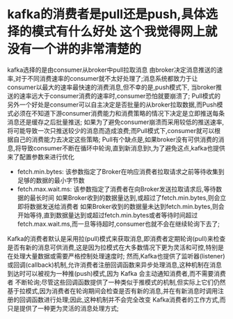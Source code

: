 # kafka的消费者是pull还是push,具体选择的模式有什么好处    这个我觉得网上就没有一个讲的非常清楚的
  kafka选择的是由consumer从broker中pull拉取消息
  由broker决定消息推送的速率,对于不同消费速率的consumer就不太好处理了;消息系统都致力于让consumer以最大的速率最快速的消费消息,但不幸的是,push模式下,
当broker推送的速率远大于consumer消费的速率时,consumer恐怕就要崩溃了;
  Pull模式的另外一个好处是consumer可以自主决定是否批量的从broker拉取数据,而Push模式必须在不知道下游consumer消费能力和消费策略的情况下决定是立即推送每条消息还是缓存之后批量推送;
如果为了避免consumer崩溃而采用较低的推送速率,将可能导致一次只推送较少的消息而造成浪费;而Pull模式下,consumer就可以根据自己的消费能力去决定这些策略; 
  Pull有个缺点是,如果broker没有可供消费的消息,将导致consumer不断在循环中轮询,直到新消息到t,为了避免这点,kafka也提供来了配置参数来进行优化
  - fetch.min.bytes: 该参数指定了Broker在响应消费者拉取请求之前等待收集到足够的数据的最小字节数
  - fetch.max.wait.ms: 该参数指定了消费者在向Broker发送拉取请求后,等待数据的最长时间
    如果Broker收到的数据量达到,或超过了fetch.min.bytes,则会立即将数据发送给消费者
    如果Broker收到的数据量未达到fetch.min.bytes,则会开始等待,直到数据量达到或超过fetch.min.bytes或者等待时间超过fetch.max.wait.ms,而一旦等待超时,consumer也就不会在继续轮询下去了;

  Kafka的消费者默认是采用拉(pull)模式来获取消息,即消费者定期轮询(pull)来检查是否有新的消息可供消费,这是因为拉模式在大多数情况下更为灵活和可控,特别是在处理大量数据或需要严格控制处理速度时;
  然而,Kafka也提供了监听器(listener)或回调(callback)机制,允许消费者注册回调函数来异步处理消息,这种机制在消息到达时可以被视为一种推(push)模式,因为 Kafka 会主动通知消费者,而不需要消费者
不断轮询;尽管这些回调函数提供了一种类似于推模式的机制,但实际上它们仍然基于拉模式,因为消费者在轮询期间会检查是否有新的消息,并在有新消息时调用注册的回调函数进行处理;因此,这种机制并不会完全改变
Kafka消费者的工作方式,而只是提供了一种更为灵活的消息处理方式;